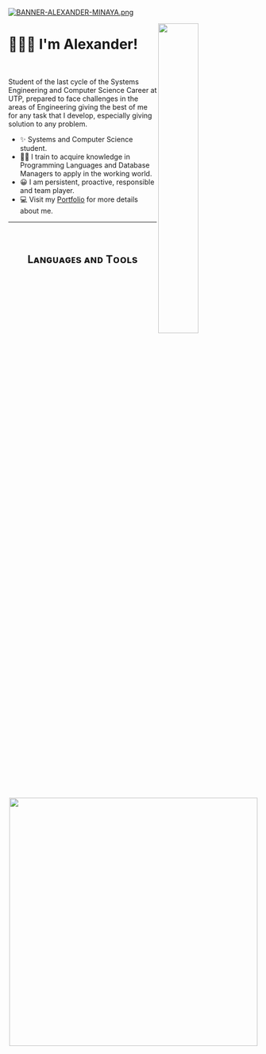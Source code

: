 <!--Banner-->
[![BANNER-ALEXANDER-MINAYA.png](https://i.postimg.cc/tCFHp2pW/BANNER-ALEXANDER-MINAYA.png)](https://postimg.cc/6y6PhV7p)

<!--Night Owl image-->
<div>
  <img align="right" width="40%" src="https://i.postimg.cc/QxSZFVKd/Dise-o-sin-t-tulo-1.png">
</div>

<!--Header Name-->
# 👨🏽‍💼 I'm Alexander! 
<br /> 

<!--Start Intro-->               
<p align="left">Student of the last cycle of the Systems Engineering and Computer Science Career at UTP, prepared to face challenges in the areas of Engineering giving the best of me for any task that I develop, especially giving solution to any problem. </p>

- ✨ Systems and Computer Science student.
- 👨‍💻 I train to acquire knowledge in Programming Languages and Database Managers to apply in the working world.
- 😀 I am persistent, proactive, responsible and team player.
- 💻 Visit my [Portfolio](https://github.com/alexanderminayarv) for more details about me.
<!--End Intro-->

---
<br />

<!--Languages and Tools Section-->       
<h2 align="center">Lᴀɴɢᴜᴀɢᴇs ᴀɴᴅ Tᴏᴏʟs</h2> 
<p align="center">
<img width="500px"  src="https://skillicons.dev/icons?i=cs,bootstrap,java,js,html,css,firebase,git,github,postman,php,jquery,mysql&perline=7"  />
</p>
<br />
